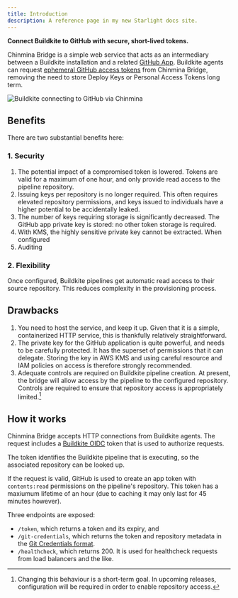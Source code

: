 ```yaml
---
title: Introduction
description: A reference page in my new Starlight docs site.
---
```


**Connect Buildkite to GitHub with secure, short-lived tokens.**

Chinmina Bridge is a simple web service that acts as an intermediary between a
Buildkite installation and a related [GitHub App][github-app]. Buildkite agents can request
[ephemeral GitHub access tokens][github-app-tokens] from Chinmina Bridge, removing the need to store
Deploy Keys or Personal Access Tokens long term.

![Buildkite connecting to GitHub via Chinmina](../../assets/chinmina-high-level.png)

## Benefits

There are two substantial benefits here:

### 1. Security

1. The potential impact of a compromised token is lowered. Tokens are valid for
   a maximum of one hour, and only provide read access to the pipeline
   repository.
2. Issuing keys per repository is no longer required. This often requires
   elevated repository permissions, and keys issued to individuals have a higher
   potential to be accidentally leaked.
3. The number of keys requiring storage is significantly decreased. The GitHub
   app private key is stored: no other token storage is required.
4. With KMS, the highly sensitive private key cannot be extracted. When configured
5. Auditing

### 2. Flexibility

Once configured, Buildkite pipelines get automatic read access to their source
repository. This reduces complexity in the provisioning process.

## Drawbacks

1. You need to host the service, and keep it up. Given that it is a simple,
   containerized HTTP service, this is thankfully relatively straightforward.
2. The private key for the GitHub application is quite powerful, and needs to be
   carefully protected. It has the superset of permissions that it can delegate.
   Storing the key in AWS KMS and using careful resource and IAM policies on
   access is therefore strongly recommended.
3. Adequate controls are required on Buildkite pipeline creation. At present,
   the bridge will allow access by the pipeline to the configured repository.
   Controls are required to ensure that repository access is appropriately
   limited.[^1]

[^1]:
    Changing this behaviour is a short-term goal. In upcoming releases,
    configuration will be required in order to enable repository access.

## How it works

Chinmina Bridge accepts HTTP connections from Buildkite agents. The request
includes a [Buildkite OIDC][buildkite-oidc] token that is used to authorize
requests.

The token identifies the Buildkite pipeline that is executing, so the associated
repository can be looked up.

If the request is valid, GitHub is used to create an app token with
`contents:read` permissions on the pipeline's repository. This token has a
maxiumum lifetime of an hour (due to caching it may only last for 45 minutes
however).

Three endpoints are exposed:

- `/token`, which returns a token and its expiry, and
- `/git-credentials`, which returns the token and repository metadata in the
  [Git Credentials format][git-credential-helper].
- `/healthcheck`, which returns 200. It is used for healthcheck requests from
  load balancers and the like.

[github-app]: https://docs.github.com/en/apps
[github-app-tokens]: https://docs.github.com/en/apps/creating-github-apps/authenticating-with-a-github-app/generating-an-installation-access-token-for-a-github-app
[buildkite-oidc]: https://buildkite.com/docs/agent/v3/cli-oidc
[git-credential-helper]: https://git-scm.com/docs/gitcredentials#_custom_helpers
